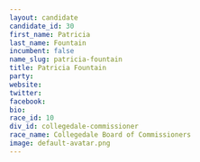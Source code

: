 ```yaml
---
layout: candidate
candidate_id: 30
first_name: Patricia
last_name: Fountain
incumbent: false
name_slug: patricia-fountain
title: Patricia Fountain
party: 
website: 
twitter: 
facebook: 
bio: 
race_id: 10
div_id: collegedale-commissioner
race_name: Collegedale Board of Commissioners
image: default-avatar.png
---
```

